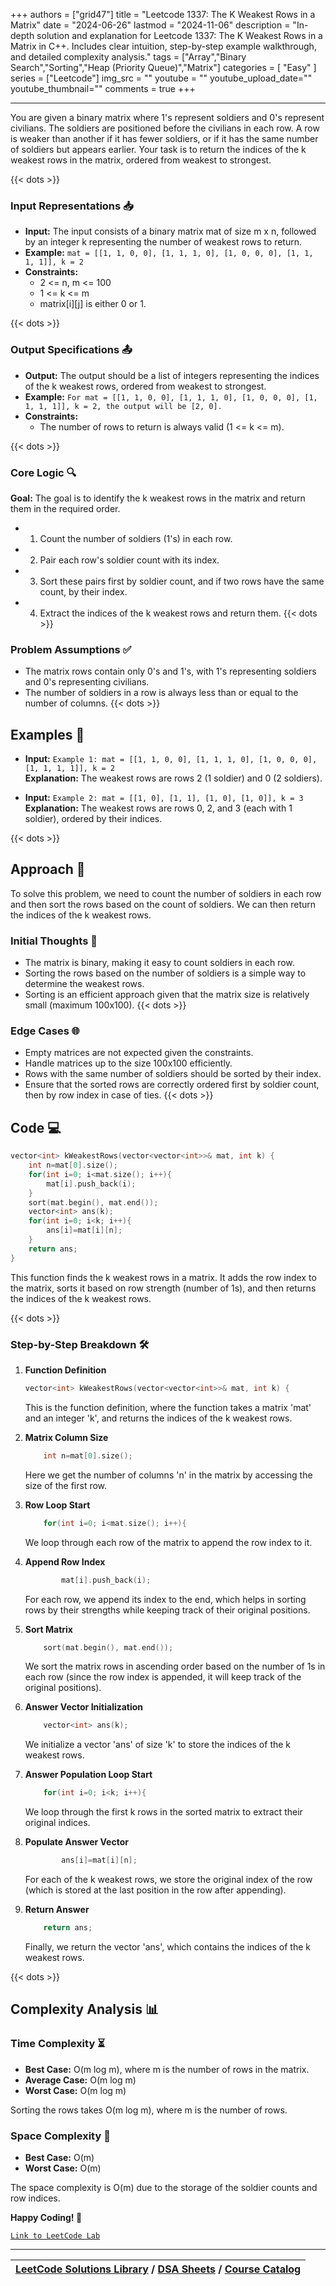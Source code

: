 
+++
authors = ["grid47"]
title = "Leetcode 1337: The K Weakest Rows in a Matrix"
date = "2024-06-26"
lastmod = "2024-11-06"
description = "In-depth solution and explanation for Leetcode 1337: The K Weakest Rows in a Matrix in C++. Includes clear intuition, step-by-step example walkthrough, and detailed complexity analysis."
tags = ["Array","Binary Search","Sorting","Heap (Priority Queue)","Matrix"]
categories = [
    "Easy"
]
series = ["Leetcode"]
img_src = ""
youtube = ""
youtube_upload_date=""
youtube_thumbnail=""
comments = true
+++



---
You are given a binary matrix where 1's represent soldiers and 0's represent civilians. The soldiers are positioned before the civilians in each row. A row is weaker than another if it has fewer soldiers, or if it has the same number of soldiers but appears earlier. Your task is to return the indices of the k weakest rows in the matrix, ordered from weakest to strongest.
<!--more-->
{{< dots >}}
### Input Representations 📥
- **Input:** The input consists of a binary matrix mat of size m x n, followed by an integer k representing the number of weakest rows to return.
- **Example:** `mat = [[1, 1, 0, 0], [1, 1, 1, 0], [1, 0, 0, 0], [1, 1, 1, 1]], k = 2`
- **Constraints:**
	- 2 <= n, m <= 100
	- 1 <= k <= m
	- matrix[i][j] is either 0 or 1.

{{< dots >}}
### Output Specifications 📤
- **Output:** The output should be a list of integers representing the indices of the k weakest rows, ordered from weakest to strongest.
- **Example:** `For mat = [[1, 1, 0, 0], [1, 1, 1, 0], [1, 0, 0, 0], [1, 1, 1, 1]], k = 2, the output will be [2, 0].`
- **Constraints:**
	- The number of rows to return is always valid (1 <= k <= m).

{{< dots >}}
### Core Logic 🔍
**Goal:** The goal is to identify the k weakest rows in the matrix and return them in the required order.

- 1. Count the number of soldiers (1's) in each row.
- 2. Pair each row's soldier count with its index.
- 3. Sort these pairs first by soldier count, and if two rows have the same count, by their index.
- 4. Extract the indices of the k weakest rows and return them.
{{< dots >}}
### Problem Assumptions ✅
- The matrix rows contain only 0's and 1's, with 1's representing soldiers and 0's representing civilians.
- The number of soldiers in a row is always less than or equal to the number of columns.
{{< dots >}}
## Examples 🧩
- **Input:** `Example 1: mat = [[1, 1, 0, 0], [1, 1, 1, 0], [1, 0, 0, 0], [1, 1, 1, 1]], k = 2`  \
  **Explanation:** The weakest rows are rows 2 (1 soldier) and 0 (2 soldiers).

- **Input:** `Example 2: mat = [[1, 0], [1, 1], [1, 0], [1, 0]], k = 3`  \
  **Explanation:** The weakest rows are rows 0, 2, and 3 (each with 1 soldier), ordered by their indices.

{{< dots >}}
## Approach 🚀
To solve this problem, we need to count the number of soldiers in each row and then sort the rows based on the count of soldiers. We can then return the indices of the k weakest rows.

### Initial Thoughts 💭
- The matrix is binary, making it easy to count soldiers in each row.
- Sorting the rows based on the number of soldiers is a simple way to determine the weakest rows.
- Sorting is an efficient approach given that the matrix size is relatively small (maximum 100x100).
{{< dots >}}
### Edge Cases 🌐
- Empty matrices are not expected given the constraints.
- Handle matrices up to the size 100x100 efficiently.
- Rows with the same number of soldiers should be sorted by their index.
- Ensure that the sorted rows are correctly ordered first by soldier count, then by row index in case of ties.
{{< dots >}}
## Code 💻
```cpp
vector<int> kWeakestRows(vector<vector<int>>& mat, int k) {
    int n=mat[0].size();
    for(int i=0; i<mat.size(); i++){
        mat[i].push_back(i);
    }
    sort(mat.begin(), mat.end());
    vector<int> ans(k);
    for(int i=0; i<k; i++){
        ans[i]=mat[i][n];            
    }
    return ans;
}
```

This function finds the k weakest rows in a matrix. It adds the row index to the matrix, sorts it based on row strength (number of 1s), and then returns the indices of the k weakest rows.

{{< dots >}}
### Step-by-Step Breakdown 🛠️
1. **Function Definition**
	```cpp
	vector<int> kWeakestRows(vector<vector<int>>& mat, int k) {
	```
	This is the function definition, where the function takes a matrix 'mat' and an integer 'k', and returns the indices of the k weakest rows.

2. **Matrix Column Size**
	```cpp
	    int n=mat[0].size();
	```
	Here we get the number of columns 'n' in the matrix by accessing the size of the first row.

3. **Row Loop Start**
	```cpp
	    for(int i=0; i<mat.size(); i++){
	```
	We loop through each row of the matrix to append the row index to it.

4. **Append Row Index**
	```cpp
	        mat[i].push_back(i);
	```
	For each row, we append its index to the end, which helps in sorting rows by their strengths while keeping track of their original positions.

5. **Sort Matrix**
	```cpp
	    sort(mat.begin(), mat.end());
	```
	We sort the matrix rows in ascending order based on the number of 1s in each row (since the row index is appended, it will keep track of the original positions).

6. **Answer Vector Initialization**
	```cpp
	    vector<int> ans(k);
	```
	We initialize a vector 'ans' of size 'k' to store the indices of the k weakest rows.

7. **Answer Population Loop Start**
	```cpp
	    for(int i=0; i<k; i++){
	```
	We loop through the first k rows in the sorted matrix to extract their original indices.

8. **Populate Answer Vector**
	```cpp
	        ans[i]=mat[i][n];            
	```
	For each of the k weakest rows, we store the original index of the row (which is stored at the last position in the row after appending).

9. **Return Answer**
	```cpp
	    return ans;
	```
	Finally, we return the vector 'ans', which contains the indices of the k weakest rows.

{{< dots >}}
## Complexity Analysis 📊
### Time Complexity ⏳
- **Best Case:** O(m log m), where m is the number of rows in the matrix.
- **Average Case:** O(m log m)
- **Worst Case:** O(m log m)

Sorting the rows takes O(m log m), where m is the number of rows.

### Space Complexity 💾
- **Best Case:** O(m)
- **Worst Case:** O(m)

The space complexity is O(m) due to the storage of the soldier counts and row indices.

**Happy Coding! 🎉**


[`Link to LeetCode Lab`](https://leetcode.com/problems/the-k-weakest-rows-in-a-matrix/description/)

---

| [LeetCode Solutions Library](https://grid47.xyz/leetcode/) / [DSA Sheets](https://grid47.xyz/sheets/) / [Course Catalog](https://grid47.xyz/courses/) |
| --- |
